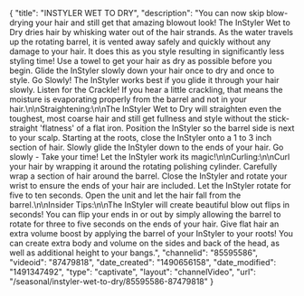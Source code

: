 {
    "title": "INSTYLER WET TO DRY",
    "description": "You can now skip blow-drying your hair and still get that amazing blowout look! The InStyler Wet to Dry dries hair by whisking water out of the hair strands. As the water travels up the rotating barrel, it is vented away safely and quickly without any damage to your hair. It does this as you style resulting in significantly less styling time! Use a towel to get your hair as dry as possible before you begin. Glide the InStyler slowly down your hair once to dry and once to style. Go Slowly! The InStyler works best if you glide it through your hair slowly. Listen for the Crackle! If you hear a little crackling, that means the moisture is evaporating properly from the barrel and not in your hair.\n\nStraightening:\n\nThe InStyler Wet to Dry will straighten even the toughest, most coarse hair and still get fullness and style without the stick-straight 'flatness' of a flat iron. Position the InStyler so the barrel side is next to your scalp. Starting at the roots, close the InStyler onto a 1 to 3 inch section of hair. Slowly glide the InStyler down to the ends of your hair. Go slowly - Take your time! Let the InStyler work its magic!\n\nCurling:\n\nCurl your hair by wrapping it around the rotating polishing cylinder. Carefully wrap a section of hair around the barrel. Close the InStyler and rotate your wrist to ensure the ends of your hair are included. Let the InStyler rotate for five to ten seconds. Open the unit and let the hair fall from the barrel.\n\nInsider Tips:\n\nThe InStyler will create beautiful blow out flips in seconds! You can flip your ends in or out by simply allowing the barrel to rotate for three to five seconds on the ends of your hair. Give flat hair an extra volume boost by applying the barrel of your InStyler to your roots! You can create extra body and volume on the sides and back of the head, as well as additional height to your bangs.",
    "channelid": "85595586",
    "videoid": "87479818",
    "date_created": "1490656158",
    "date_modified": "1491347492",
    "type": "captivate",
    "layout": "channelVideo",
    "url": "\/seasonal\/instyler-wet-to-dry\/85595586-87479818"
}